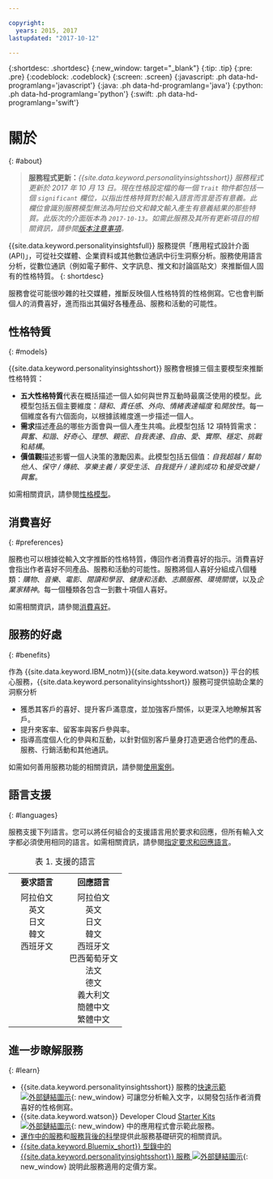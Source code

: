 ```yaml
---

copyright:
  years: 2015, 2017
lastupdated: "2017-10-12"

---
```


{:shortdesc: .shortdesc}
{:new_window: target="_blank"}
{:tip: .tip}
{:pre: .pre}
{:codeblock: .codeblock}
{:screen: .screen}
{:javascript: .ph data-hd-programlang='javascript'}
{:java: .ph data-hd-programlang='java'}
{:python: .ph data-hd-programlang='python'}
{:swift: .ph data-hd-programlang='swift'}

# 關於
{: #about}

> **服務程式更新：***{{site.data.keyword.personalityinsightsshort}} 服務程式更新於 2017 年 10 月 13 日。現在性格設定檔的每一個 `Trait` 物件都包括一個 `significant` 欄位，以指出性格特質對於輸入語言而言是否有意義。此欄位會識別服務模型無法為阿拉伯文和韓文輸入產生有意義結果的那些特質。此版次的介面版本為 `2017-10-13`。如需此服務及其所有更新項目的相關資訊，請參閱[版本注意事項](/docs/services/personality-insights/release-notes.html)。*

{{site.data.keyword.personalityinsightsfull}} 服務提供「應用程式設計介面 (API)」，可從社交媒體、企業資料或其他數位通訊中衍生洞察分析。服務使用語言分析，從數位通訊（例如電子郵件、文字訊息、推文和討論區貼文）來推斷個人固有的性格特質。
{: shortdesc}

服務會從可能很吵雜的社交媒體，推斷反映個人性格特質的性格側寫。它也會判斷個人的消費喜好，進而指出其偏好各種產品、服務和活動的可能性。

## 性格特質
{: #models}

{{site.data.keyword.personalityinsightsshort}} 服務會根據三個主要模型來推斷性格特質：

-   **五大性格特質**代表在概括描述一個人如何與世界互動時最廣泛使用的模型。此模型包括五個主要維度：*隨和*、*責任感*、*外向*、*情緒表達幅度* 和*開放性*。每一個維度各有六個面向，以根據該維度進一步描述一個人。
-   **需求**描述產品的哪些方面會與一個人產生共鳴。此模型包括 12 項特質需求：*興奮*、*和諧*、*好奇心*、*理想*、*親密*、*自我表達*、*自由*、*愛*、*實際*、*穩定*、*挑戰* 和*結構*。
-   **價值觀**描述影響一個人決策的激勵因素。此模型包括五個值：*自我超越 / 幫助他人*、*保守 / 傳統*、*享樂主義 / 享受生活*、*自我提升 / 達到成功* 和*接受改變 / 興奮*。

如需相關資訊，請參閱[性格模型](/docs/services/personality-insights/models.html)。

## 消費喜好
{: #preferences}

服務也可以根據從輸入文字推斷的性格特質，傳回作者消費喜好的指示。消費喜好會指出作者喜好不同產品、服務和活動的可能性。服務將個人喜好分組成八個種類：*購物*、*音樂*、*電影*、*閱讀和學習*、*健康和活動*、*志願服務*、*環境關懷*，以及*企業家精神*。每一個種類各包含一到數十項個人喜好。

如需相關資訊，請參閱[消費喜好](/docs/services/personality-insights/preferences.html)。

## 服務的好處
{: #benefits}

作為 {{site.data.keyword.IBM_notm}}{{site.data.keyword.watson}} 平台的核心服務，{{site.data.keyword.personalityinsightsshort}} 服務可提供協助企業的洞察分析

-   獲悉其客戶的喜好、提升客戶滿意度，並加強客戶關係，以更深入地瞭解其客戶。
-   提升來客率、留客率與客戶參與率。
-   指導高度個人化的參與和互動，以針對個別客戶量身打造更適合他們的產品、服務、行銷活動和其他通訊。

如需如何善用服務功能的相關資訊，請參閱[使用案例](/docs/services/personality-insights/usecases.html)。

## 語言支援
{: #languages}

服務支援下列語言。您可以將任何組合的支援語言用於要求和回應，但所有輸入文字都必須使用相同的語言。如需相關資訊，請參閱[指定要求和回應語言](/docs/services/personality-insights/input.html#languages)。

<table style="width:75%">
  <caption>表 1. 支援的語言</caption>
  <tr>
    <th style="width:50%; text-align:center">
      要求語言
    </th>
    <th style="width:50%; text-align:center">
      回應語言
    </th>
  </tr>
  <tr>
    <td style="text-align:center; vertical-align:top">
      阿拉伯文<br/>
      英文<br/>
      日文<br/>
      韓文<br/>
      西班牙文
    </td>
    <td style="text-align:center; vertical-align:top">
      阿拉伯文<br/>
      英文<br/>
      日文<br/>
      韓文<br/>
      西班牙文<br/>
      巴西葡萄牙文<br/>
      法文<br/>
      德文<br/>
      義大利文<br/>
      簡體中文<br/>
      繁體中文
    </td>
  </tr>
</table>

## 進一步瞭解服務
{: #learn}

-   {{site.data.keyword.personalityinsightsshort}} 服務的[快速示範 ![外部鏈結圖示](../../icons/launch-glyph.svg "外部鏈結圖示")](https://personality-insights-demo.ng.bluemix.net/){: new_window} 可讓您分析輸入文字，以開發包括作者消費喜好的性格側寫。
-   {{site.data.keyword.watson}} Developer Cloud [Starter Kits ![外部鏈結圖示](../../icons/launch-glyph.svg "外部鏈結圖示")](http://www.ibm.com/watson/developercloud/starter-kits.html){: new_window} 中的應用程式會示範此服務。
-   [運作中的服務](/docs/services/personality-insights/applied.html)和[服務背後的科學](/docs/services/personality-insights/science.html)提供此服務基礎研究的相關資訊。
-   [{{site.data.keyword.Bluemix_short}} 型錄中的 {{site.data.keyword.personalityinsightsshort}} 服務 ![外部鏈結圖示](../../icons/launch-glyph.svg "外部鏈結圖示")](https://console.ng.bluemix.net/catalog/services/personality-insights/){: new_window} 說明此服務適用的定價方案。
